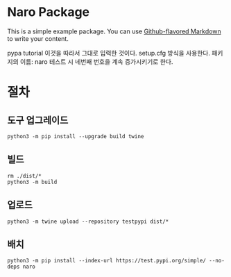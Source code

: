 # Naro Package

This is a simple example package. You can use
[Github-flavored Markdown](https://guides.github.com/features/mastering-markdown/)
to write your content.

pypa tutorial 이것을 따라서 그대로 입력한 것이다.
setup.cfg 방식을 사용한다.
패키지의 이름: naro
테스트 시 네번째 번호을 계속 증가시키기로 한다.

# 절차

## 도구 업그레이드

```
python3 -m pip install --upgrade build twine
```

## 빌드

```
rm ./dist/*
python3 -m build
```

## 업로드

```
python3 -m twine upload --repository testpypi dist/*
```

## 배치

```
python3 -m pip install --index-url https://test.pypi.org/simple/ --no-deps naro
```


